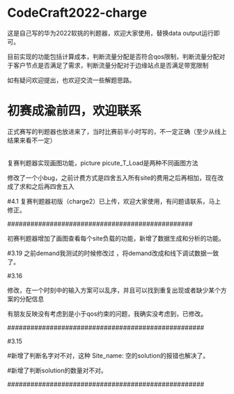 # CodeCraft2022-charge
这是自己写的华为2022软挑的判题器，欢迎大家使用，替换data output运行即可。

目前实现的功能包括计算成本，判断流量分配是否符合qos限制，判断流量分配对于客户节点是否满足了需求，判断流量分配对于边缘站点是否满足带宽限制

如有疑问欢迎提出，也欢迎交流一些解题思路。

# 初赛成渝前四，欢迎联系

正式赛写的判题器也放进来了，当时比赛前半小时写的，不一定正确（至少从线上结果来看不一定）

######


复赛判题器实现画图功能，picture picute_T_Load是两种不同画图方法

修改了一个小bug，之前计费方式是四舍五入所有site的费用之后再相加，现在改成了求和之后再四舍五入

#4.1 
复赛判题器初版（charge2）已上传，欢迎大家使用，有问题请联系，马上修正。

################################################

初赛判题器增加了画图查看每个site负载的功能，新增了数据生成和分析的功能。

#3.19
之前demand我测试的时候修改过 ，将demand改成和线下调试数据一致了。


#3.16

修改，在一个时刻中的输入方案可以乱序，并且可以找到重复出现或者缺少某个方案的分配信息

有朋友反映没有考虑到是小于qos约束的问题，我确实没考虑到，已修改。


###################################################

#3.15

#新增了判断名字对不对，这种
Site_name:
空的solution的报错也解决了。

#新增了判断solution的数量对不对。

###################################################


